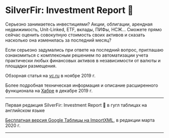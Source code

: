 # SilverFir: Investment Report :evergreen_tree:
Серьезно занимаетесь инвестициями? Акции, облигации, арендная недвижимость, Unit-Linked, ETF, вклады, ПИФы, НСЖ… Сможете прямо сейчас оценить совокупную стоимость своих активов и сказать насколько она изменилась за последний месяц?

Если серьезно задумались при ответе на последний вопрос, приглашаю ознакомиться с комплексным решением по автоматизации учета практически любых финансовых активов в независимости от валюты и площадки размещения. 

Обзорная статья на [vc.ru](https://vc.ru/finance/92990-upravlencheskiy-uchet-lichnyh-aktivov) в ноябре 2019 г.

Более подробная техническая информация и описание расширенного функционала на [Хабре](https://habr.com/ru/post/477920/#Google) в декабре 2019 г.

* * * * * 
Первая редакция SilverFir: Investment Report :evergreen_tree: в гугл таблицах на английском языке

[Бесплатная версия Google Таблицы на ImportXML](https://docs.google.com/spreadsheets/d/1iNhWf2WdEFzD41gd6Zl98ILGu4KBg8Hr9gETJHr-4bc/edit?usp=sharing), в редакции марта 2020 г. 

* * * * * 

